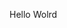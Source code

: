 Hello Wolrd

































































































































































































































































































































































































































































































































































































































































































































































































































































































































































































































































































































































































































































































































































































































































































































































































































































































































































































































































































































































































































































































































































































































































































































































































































































































































































































































































































































































































































































































































































































































































































































































































































































































































































































































































































































































































































































































































































































































































































































































































































































































































































































































































































































































































































































































































































































































































































































































































































































































































































































































































































































































